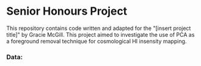 # Senior Honours Project

This repository contains code written and adapted for the "[insert project title]" by Gracie McGill. 
This project aimed to investigate the use of PCA as a foreground removal technique for cosmological HI insensity mapping. <br/>

### Data: 


